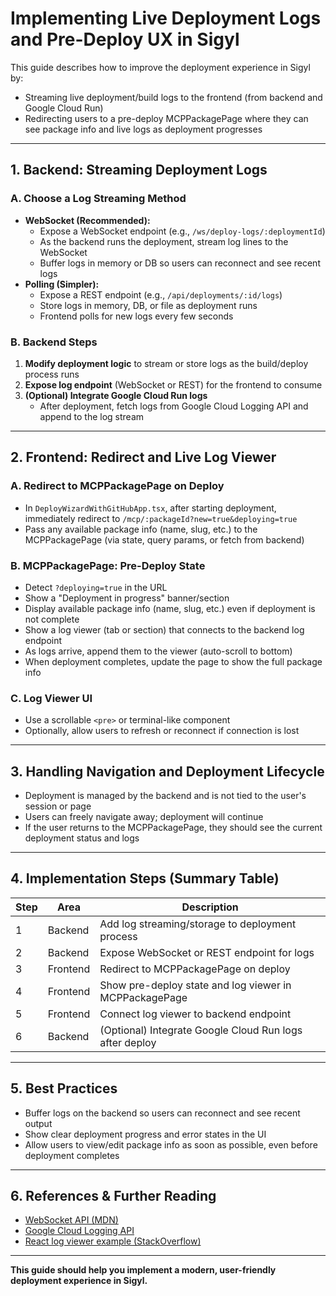 # Implementing Live Deployment Logs and Pre-Deploy UX in Sigyl

This guide describes how to improve the deployment experience in Sigyl by:
- Streaming live deployment/build logs to the frontend (from backend and Google Cloud Run)
- Redirecting users to a pre-deploy MCPPackagePage where they can see package info and live logs as deployment progresses

---

## 1. **Backend: Streaming Deployment Logs**

### **A. Choose a Log Streaming Method**
- **WebSocket (Recommended):**
  - Expose a WebSocket endpoint (e.g., `/ws/deploy-logs/:deploymentId`)
  - As the backend runs the deployment, stream log lines to the WebSocket
  - Buffer logs in memory or DB so users can reconnect and see recent logs
- **Polling (Simpler):**
  - Expose a REST endpoint (e.g., `/api/deployments/:id/logs`)
  - Store logs in memory, DB, or file as deployment runs
  - Frontend polls for new logs every few seconds

### **B. Backend Steps**
1. **Modify deployment logic** to stream or store logs as the build/deploy process runs
2. **Expose log endpoint** (WebSocket or REST) for the frontend to consume
3. **(Optional) Integrate Google Cloud Run logs**
   - After deployment, fetch logs from Google Cloud Logging API and append to the log stream

---

## 2. **Frontend: Redirect and Live Log Viewer**

### **A. Redirect to MCPPackagePage on Deploy**
- In `DeployWizardWithGitHubApp.tsx`, after starting deployment, immediately redirect to `/mcp/:packageId?new=true&deploying=true`
- Pass any available package info (name, slug, etc.) to the MCPPackagePage (via state, query params, or fetch from backend)

### **B. MCPPackagePage: Pre-Deploy State**
- Detect `?deploying=true` in the URL
- Show a "Deployment in progress" banner/section
- Display available package info (name, slug, etc.) even if deployment is not complete
- Show a log viewer (tab or section) that connects to the backend log endpoint
- As logs arrive, append them to the viewer (auto-scroll to bottom)
- When deployment completes, update the page to show the full package info

### **C. Log Viewer UI**
- Use a scrollable `<pre>` or terminal-like component
- Optionally, allow users to refresh or reconnect if connection is lost

---

## 3. **Handling Navigation and Deployment Lifecycle**
- Deployment is managed by the backend and is not tied to the user's session or page
- Users can freely navigate away; deployment will continue
- If the user returns to the MCPPackagePage, they should see the current deployment status and logs

---

## 4. **Implementation Steps (Summary Table)**

| Step | Area      | Description |
|------|-----------|-------------|
| 1    | Backend   | Add log streaming/storage to deployment process |
| 2    | Backend   | Expose WebSocket or REST endpoint for logs |
| 3    | Frontend  | Redirect to MCPPackagePage on deploy |
| 4    | Frontend  | Show pre-deploy state and log viewer in MCPPackagePage |
| 5    | Frontend  | Connect log viewer to backend endpoint |
| 6    | Backend   | (Optional) Integrate Google Cloud Run logs after deploy |

---

## 5. **Best Practices**
- Buffer logs on the backend so users can reconnect and see recent output
- Show clear deployment progress and error states in the UI
- Allow users to view/edit package info as soon as possible, even before deployment completes

---

## 6. **References & Further Reading**
- [WebSocket API (MDN)](https://developer.mozilla.org/en-US/docs/Web/API/WebSockets_API)
- [Google Cloud Logging API](https://cloud.google.com/logging/docs/reference/v2/rest/v2/entries/list)
- [React log viewer example (StackOverflow)](https://stackoverflow.com/questions/43333636/how-to-display-live-logs-in-react)

---

**This guide should help you implement a modern, user-friendly deployment experience in Sigyl.** 
